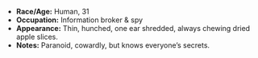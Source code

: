 - **Race/Age:** Human, 31
- **Occupation:** Information broker & spy
- **Appearance:** Thin, hunched, one ear shredded, always chewing dried apple slices.
- **Notes:** Paranoid, cowardly, but knows everyone’s secrets.